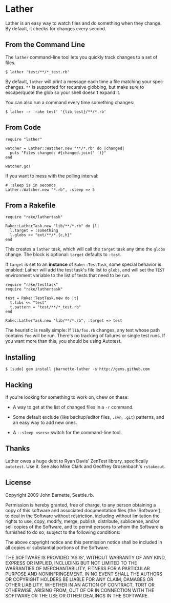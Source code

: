 # Lather

Lather is an easy way to watch files and do something when they
change. By default, it checks for changes every second.

## From the Command Line

The `lather` command-line tool lets you quickly track changes to a set
of files.

    $ lather 'test/**/*_test.rb'

By default, `lather` will print a message each time a file matching
your spec changes. `**` is supported for recursive globbing, but make
sure to escape/quote the glob so your shell doesn't expand it.

You can also run a command every time something changes:

    $ lather -r 'rake test' '{lib,test}/**/*.rb'

## From Code

    require "lather"
    
    watcher = Lather::Watcher.new "**/*.rb" do |changed|
      puts "Files changed: #{changed.join(' ')}"
    end
    
    watcher.go!

If you want to mess with the polling interval:

    # :sleep is in seconds
    Lather::Watcher.new "*.rb", :sleep => 5

## From a Rakefile

    require "rake/lathertask"

    Rake::LatherTask.new "lib/**/*.rb" do |l|
      l.target = :something
      l.globs << "ext/**/*.{c,h}"
    end

This creates a `lather` task, which will call the `target` task any
time the `globs` change. The block is optional: `target` defaults to
`:test`.

If `target` is set to an **instance** of `Rake::TestTask`, some
special behavior is enabled: Lather will add the test task's file list
to `globs`, and will set the `TEST` environment variable to the list
of tests that need to be run.

    require "rake/testtask"
    require "rake/lathertask"

    test = Rake::TestTask.new do |t|
      t.libs << "test"
      t.pattern = "test/**/*_test.rb"
    end

    Rake::LatherTask.new "lib/**/*.rb", :target => test

The heuristic is really simple: If `lib/foo.rb` changes, any test
whose path contains `foo` will be run. There's no tracking of failures
or single test runs. If you want more than this, you should be using
Autotest.

## Installing

    $ [sudo] gem install jbarnette-lather -s http://gems.github.com

## Hacking

If you're looking for something to work on, chew on these:

  * A way to get at the list of changed files in a `-r` command.

  * Some default exclude (like backup/editor files, `.svn`, `.git`)
  patterns, and an easy way to add new ones.

  * A `--sleep <secs>` switch for the command-line tool.

## Thanks

Lather owes a huge debt to Ryan Davis' ZenTest library, specifically
`autotest`. Use it. See also Mike Clark and Geoffrey Grosenbach's
`rstakeout`.

## License

Copyright 2009 John Barnette, Seattle.rb.

Permission is hereby granted, free of charge, to any person obtaining
a copy of this software and associated documentation files (the
'Software'), to deal in the Software without restriction, including
without limitation the rights to use, copy, modify, merge, publish,
distribute, sublicense, and/or sell copies of the Software, and to
permit persons to whom the Software is furnished to do so, subject to
the following conditions:

The above copyright notice and this permission notice shall be
included in all copies or substantial portions of the Software.

THE SOFTWARE IS PROVIDED 'AS IS', WITHOUT WARRANTY OF ANY KIND,
EXPRESS OR IMPLIED, INCLUDING BUT NOT LIMITED TO THE WARRANTIES OF
MERCHANTABILITY, FITNESS FOR A PARTICULAR PURPOSE AND NONINFRINGEMENT.
IN NO EVENT SHALL THE AUTHORS OR COPYRIGHT HOLDERS BE LIABLE FOR ANY
CLAIM, DAMAGES OR OTHER LIABILITY, WHETHER IN AN ACTION OF CONTRACT,
TORT OR OTHERWISE, ARISING FROM, OUT OF OR IN CONNECTION WITH THE
SOFTWARE OR THE USE OR OTHER DEALINGS IN THE SOFTWARE.
